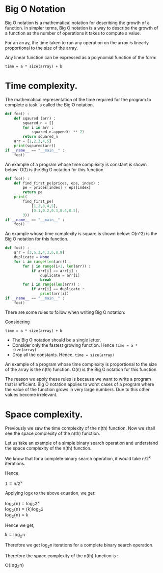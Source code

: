 # Big O Notation

Big O notation is a mathematical notation for describing the growth of a function. In simpler terms, Big O notation is a way to describe the growth of a function as the number of operations it takes to compute a value.

For an array, the time taken to run any operation on the array is linearly proportional to the size of the array.

Any linear function can be expressed as a polynomial function of the form:

```
time = a * size(array) + b
```

# Time complexity.

The mathematical representation of the time required for the program to complete a task is called the Big O notation.

```python
def foo() :
    def sqaured (arr) :
        squared_n = []
        for i in arr :
            squared_n.append(i ** 2)
        return squared_n
    arr = [1,2,3,4,5]
    print(sqaured(arr))
if __name__ == "__main__" :
    foo()
```

An example of a program whose time complexity is constant is shown below: O(1) is the Big O notation for this function.

```python
def foo() :
    def find_first_pe(prices, eps, index) :
        pe = prices[index] / eps[index]
        return pe
    print(
        find_first_pe(
            [1,2,3,4,5],
            [0.1,0.2,0.3,0.4,0.5],
        3))
if __name__ == "__main__" :
    foo()
```

An example whose time complexity is square is shown below: O(n^2) is the Big O notation for this function.

```python
def foo() :
    arr = [3,6,2,4,3,6,8,9]
    duplicate = None
    for i in range(len(arr)) :
        for j in range(i+1, len(arr)) :
            if arr[i] == arr[j] :
                duplicate = arr[i]
                break
        for i in range(len(arr)) :
            if arr[i] == duplicate :
                print(arr[i])
if __name__ == "__main__" :
    foo()
```

There are some rules to follow when writing Big O notation:

Considering

```
time = a * size(array) + b
```

- The Big O notation should be a single letter.
- Consider only the fastest growing function. Hence `time = a * size(array)`
- Drop all the constants. Hence, `time = size(array)`

An example of a program whose time complexity is proportional to the size of the array is the n(th) function. O(n) is the Big O notation for this function.

The reason we apply these rules is because we want to write a program that is efficient. Big O notation applies to worst cases of a program where the value of the function grows in very large numbers. Due to this other values become irrelevant.

# Space complexity.

Previously we saw the time complexity of the n(th) function. Now we shall see the space complexity of the n(th) function.

Let us take an example of a simple binary search operation and understand the space complexity of the n(th) function.

We know that for a complete binary search operation, it would take n/2<sup>k</sup> iterations.

Hence,

<pre style='font-family: sans-serif; letter-spacing: 1px'>
1 = n/2<sup>k</sup>
</pre>

Applying logx to the above equation, we get:

<pre style='font-family:sans-serif; letter-spacing: 1px'>
log<sub>2</sub>(n) = log<sub>2</sub>2<sup>k</sup>
log<sub>2</sub>(n) = (k)log<sub>2</sub>2
log<sub>2</sub>(n) = k
</pre>

Hence we get,

<pre style='font-family:sans-serif; letter-spacing: 1px'>
k = log<sub>2</sub>n
</pre>

Therefore we get log<sub>2</sub>n iterations for a complete binary search operation.

Therefore the space complexity of the n(th) function is :<pre style='font-family:sans-serif; letter-spacing: 1px'>O(log<sub>2</sub>n)</pre>
